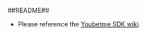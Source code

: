 ##README##
- Please reference the [Youbetme SDK wiki](https://github.com/Youbetme/youbetme-sdk/wiki).
